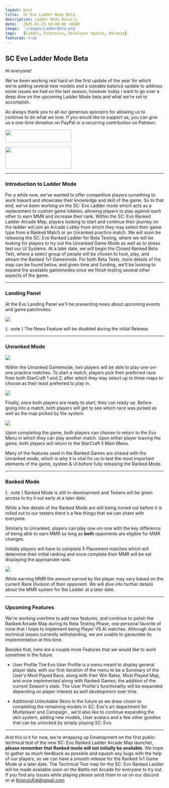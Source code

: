 ```yaml
---
layout: post
title:  SC Evo Ladder Mode Beta
description: Ladder Mode Details
date:   2025-01-25 04:00:00 +0600
image:  '/images/LadderBeta.png'
tags:   [Ladder, Extension, Developer Update, Release]
featured: true
---
```


## SC Evo Ladder Mode Beta

Hi everyone!

We've been working real hard on the first update of the year for which we're adding several new models and a sizeable balance update to address some issues we had on the last season, however today i want to go over a deep dive on the upcoming Ladder Mode beta and what we're set to accomplish.

As always thank you to all our generous sponsors for allowing us to continue to do what we love. If you would like to support us, you can give us a one-time donation on PayPal or a recurring contribution on Patreon:

<a href="https://paypal.me/KopruluKat/"><img src="{{site.baseurl}}/images/blue.png" width="210" height="40"></a> 

<a href="https://www.patreon.com/TeamKopruluSC2"><img src="{{site.baseurl}}/images/becomeAPatronBanner.png" width="211" height="70"></a>

***

### Introduction to Ladder Mode

For a while now, we've wanted to offer competitive players something to work toward and showcase their knowledge and skill of the game. So to that end, we've been working on the SC: Evo Ladder mode which acts as a replacement to custom game lobbies; allowing players to play against each other to earn MMR and increase their rank.
Within the SC: Evo Ranked Ladder Arcade Map, players looking to start and continue their journey on the ladder will join an Arcade Lobby from which they may select their game type from a Ranked Match or an Unranked practice match. 
We will soon be releasing the SC: Evo Ranked Ladder for Beta Testing, where we will be looking for players to try out the Unranked Game Mode as well as to stress test our UI Systems. At a later date, we will begin the Closed Ranked Beta Test, where a select group of people will be chosen to host, play, and stream the Ranked 1v1 Gamemode. 
For both Beta Tests, more details of the map can be found below, and given time and funding, we'll be looking to expand the available gamemodes once we finish testing several other aspects of the game.



***

### Landing Panel

At the Evo Landing Panel we'll be presenting news about upcoming events and game patchnotes.

![]({{site.baseurl}}/images/gamepreview-ladder-mainmenu.png)

{: .note }
The News Feature will be disabled during the initial Release.

***

### Unranked Mode

![]({{site.baseurl}}/images/gamepreview-ladder-Unranked.png)

Within the Unranked Gamemode, two players will be able to play one-on-one practice matches. To start a match, players pick their preferred race from both StarCraft 1 and 2; after which they may select up to three maps to choose as their least preferred to play in. 

![]({{site.baseurl}}/images/gamepreview-ladder-Mapvetoscreen.png)

Finally, once both players are ready to start; they can ready up. Before going into a match, both players will get to see which race was picked as well as the map picked by the system.

![]({{site.baseurl}}/images/gamepreview-ladder-Readyscreen)

Upon completing the game, both players can choose to return to the Evo Menu in which they can play another match. Upon either player leaving the game, both players will return to the StarCraft II Main Menu.

Many of the features used in the Ranked Games are shared with the Unranked mode, which is why it is vital for us to test the most important elements of the game, system & UI before fully releasing the Ranked Mode. 

***

### Ranked Mode

{: .note }
Ranked Mode is still in-development and Testers will be given access to try it out early at a later date.

While a few details of the Ranked Mode are still being ironed out before it is rolled out to our testers there's a few things that we can share with everyone.

Similarly to Unranked, players can play one-on-one with the key difference of being able to earn MMR so long as **both** opponents are eligible for MMR changes.

Initially players will have to complete 5 Placement matches which will determine their initial ranking and once complete their MMR will be set displaying the appropriate rank.

![]({{site.baseurl}}/images/gamepreview-ladder-1v1Ranked.png)

While earning MMR the amount earned by the player may vary based on the current Rank Division of their opponent. We will dive into further details about the MMR system for the Ladder at a later date.

***

### Upcoming Features

We're working overtime to add new features, and continue to polish the Ranked Arcade Map during its Beta Testing Phase, one personal favorite of mine that I hope to implement being Player VS AI matches. Although due to technical issues currently withstanding, we are unable to garauntee its implementation at this time.

Besides that, here are a couple more Features that we would like to work sometime in the future.

- User Profile
The Evo User Profile is a menu meant to display general player data, with our first iteration of the menu to be a Summary of the User's Most Payed Race, along with their Win Rates, Most Played Map, and once implemented along with Ranked Games; the addition of the current Season's stats.
The User Profile's functionality will be expanded depending on player interest as well development over time.

- Additional Unlockable Skins
In the future as we draw closer to completing the remaining models in SC: Evo's art department for Multiplayer and Campaign , we'd also like to continue expanding the skin system, adding new models, User avatars and a few other goodies that can be unlocked by simply playing SC: Evo.

***

And this is it for now, we're wrapping up Development on the first public technical test of the new SC: Evo Ranked Ladder Arcade Map launcher, **please remember that Ranked mode will not initially be available**. We hope to gather as much feedback as possible and squash any bugs with the help of our players, so we can have a smooth release for the Ranked 1v1 Game Mode at a later date.
The Technical Test map for the SC: Evo Ranked Ladder will be made available soon on the Battle.net Arcade for everyone to try out.
If you find any issues while playing please send them to us on our discord or at KopruluKat@gmail.com